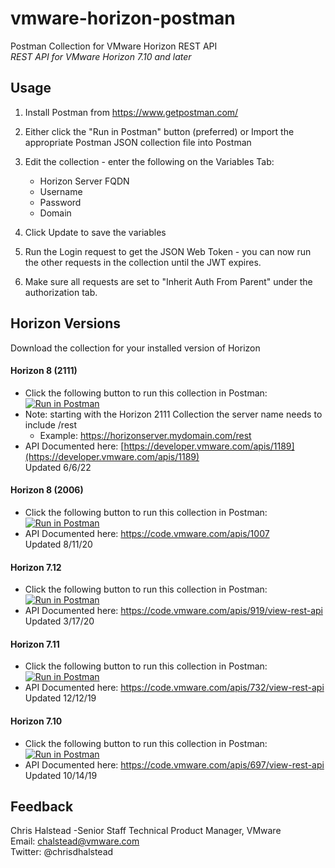 # vmware-horizon-postman
Postman Collection for VMware Horizon REST API  
*REST API for VMware Horizon 7.10 and later*

## Usage

1. Install Postman from https://www.getpostman.com/
2. Either click the "Run in Postman" button (preferred) or Import the appropriate Postman JSON collection file into Postman 
3. Edit the collection - enter the following on the Variables Tab:

	- Horizon Server FQDN
	- Username
	- Password	
	- Domain
4. Click Update to save the variables
5. Run the Login request to get the JSON Web Token - you can now run the other requests in the collection until the JWT expires.
6. Make sure all requests are set to "Inherit Auth From Parent" under the authorization tab.

## Horizon Versions
Download the collection for your installed version of Horizon

#### Horizon 8 (2111)

- Click the following button to run this collection in Postman: [![Run in Postman](https://run.pstmn.io/button.svg)](https://app.getpostman.com/run-collection/11e3fac5415ffa9f73a7?action=collection%2Fimport)
- Note: starting with the Horizon 2111 Collection the server name needs to include /rest 
  - Example:  https://horizonserver.mydomain.com/rest
- API Documented here:  [https://developer.vmware.com/apis/1189](https://developer.vmware.com/apis/1189)  
  Updated 6/6/22

#### Horizon 8 (2006)

- Click the following button to run this collection in Postman: [![Run in Postman](https://run.pstmn.io/button.svg)](https://app.getpostman.com/run-collection/b927097517849cd252a5)
- API Documented here:  https://code.vmware.com/apis/1007  
  Updated 8/11/20

#### Horizon 7.12

- Click the following button to run this collection in Postman: [![Run in Postman](https://run.pstmn.io/button.svg)](https://app.getpostman.com/run-collection/d39d93044c904d9f1f8a?action=collection%2Fimport)
- API Documented here: https://code.vmware.com/apis/919/view-rest-api  
  Updated 3/17/20


#### Horizon 7.11

- Click the following button to run this collection in Postman: [![Run in Postman](https://run.pstmn.io/button.svg)](https://app.getpostman.com/run-collection/d39d93044c904d9f1f8a)
- API Documented here: <https://code.vmware.com/apis/732/view-rest-api>  
Updated 12/12/19


#### Horizon 7.10

- Click the following button to run this collection in Postman: [![Run in Postman](https://run.pstmn.io/button.svg)](https://app.getpostman.com/run-collection/0bd9b80c00d4144abb75)
- API Documented here: <https://code.vmware.com/apis/697/view-rest-api>   
  Updated 10/14/19

  

  


## Feedback

Chris Halstead -Senior Staff Technical Product Manager, VMware  
Email: chalstead@vmware.com  
Twitter: @chrisdhalstead